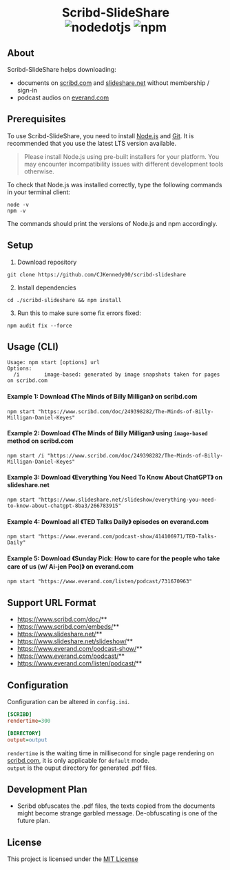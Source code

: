 # <div align="center">Scribd-SlideShare</div><div align="center"> ![nodedotjs](https://img.shields.io/badge/node.js-v21.6-339933.svg?style=flat&logo=nodedotjs&logoColor=white)  ![npm](https://img.shields.io/badge/npm-10.2-dc2c35.svg?style=flat&logo=npm&logoColor=white)</div>

## About ##
Scribd-SlideShare helps downloading:
- documents on [scribd.com](https://www.scribd.com/) and [slideshare.net](https://www.slideshare.net/) without membership / sign-in  
- podcast audios on [everand.com](https://www.everand.com/podcasts)  

## Prerequisites ##
To use Scribd-SlideShare, you need to install [Node.js](https://nodejs.org/en/) and [Git](https://git-scm.com/downloads). It is recommended that you use the latest LTS version available.  

> Please install Node.js using pre-built installers for your platform. You may encounter incompatibility issues with different development tools otherwise.  

To check that Node.js was installed correctly, type the following commands in your terminal client:  
```console
node -v
npm -v
```
The commands should print the versions of Node.js and npm accordingly.  

## Setup ##
1. Download repository  
```console
git clone https://github.com/CJKennedy00/scribd-slideshare
```
2. Install dependencies
```console
cd ./scribd-slideshare && npm install
```
3. Run this to make sure some fix errors fixed:
```console
npm audit fix --force
```

## Usage (CLI) ##
```console
Usage: npm start [options] url
Options:  
  /i        image-based: generated by image snapshots taken for pages on scribd.com
```

#### Example 1: Download 《The Minds of Billy Milligan》 on scribd.com ####
```console
npm start "https://www.scribd.com/doc/249398282/The-Minds-of-Billy-Milligan-Daniel-Keyes"
```

#### Example 2: Download 《The Minds of Billy Milligan》 using `image-based` method on scribd.com ####
```console
npm start /i "https://www.scribd.com/doc/249398282/The-Minds-of-Billy-Milligan-Daniel-Keyes"
```

#### Example 3: Download 《Everything You Need To Know About ChatGPT》 on slideshare.net ####
```console
npm start "https://www.slideshare.net/slideshow/everything-you-need-to-know-about-chatgpt-8ba3/266783915"
```

#### Example 4: Download all 《TED Talks Daily》 episodes on everand.com ####
```console
npm start "https://www.everand.com/podcast-show/414106971/TED-Talks-Daily"
```

#### Example 5: Download 《Sunday Pick: How to care for the people who take care of us (w/ Ai-jen Poo)》 on everand.com ####
```console
npm start "https://www.everand.com/listen/podcast/731670963"
```

## Support URL Format ##
- https://www.scribd.com/doc/**
- https://www.scribd.com/embeds/**
- https://www.slideshare.net/**
- https://www.slideshare.net/slideshow/**
- https://www.everand.com/podcast-show/**
- https://www.everand.com/podcast/**
- https://www.everand.com/listen/podcast/**

## Configuration ##
Configuration can be altered in `config.ini`.  
```ini
[SCRIBD]
rendertime=300

[DIRECTORY]
output=output
```
`rendertime` is the waiting time in millisecond for single page rendering on [scribd.com](https://www.scribd.com/), it is only applicable for `default` mode.  
`output` is the ouput directory for generated .pdf files.

## Development Plan ##

- Scribd obfuscates the .pdf files, the texts copied from the documents might become strange garbled message. De-obfuscating is one of the future plan.

## License ##
This project is licensed under the [MIT License](LICENSE.md)
